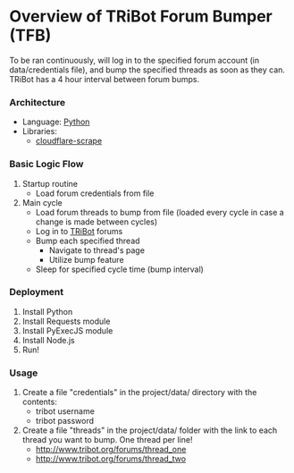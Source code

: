 # Overview of TRiBot Forum Bumper (TFB)
To be ran continuously, will log in to the specified forum account (in data/credentials file), and bump the specified threads as soon as they can. TRiBot has a 4 hour interval between forum bumps.

### Architecture
- Language: [Python](https://www.python.org/)
- Libraries:
    - [cloudflare-scrape](https://github.com/Anorov/cloudflare-scrape)

### Basic Logic Flow
1. Startup routine
    - Load forum credentials from file
2. Main cycle
    - Load forum threads to bump from file (loaded every cycle in case a change is made between cycles)
    - Log in to [TRiBot](http://www.tribot.org) forums
    - Bump each specified thread
        - Navigate to thread's page
        - Utilize bump feature
    - Sleep for specified cycle time (bump interval)
    
### Deployment
1. Install Python
2. Install Requests module
3. Install PyExecJS module
4. Install Node.js
5. Run!

### Usage
1. Create a file "credentials" in the project/data/ directory with the contents:
    - tribot username
    - tribot password
2. Create a file "threads" in the project/data/ folder with the link to each thread you want to bump. One thread per line!
    - http://www.tribot.org/forums/thread_one
    - http://www.tribot.org/forums/thread_two
    
